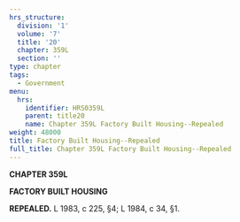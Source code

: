 ```yaml
---
hrs_structure:
  division: '1'
  volume: '7'
  title: '20'
  chapter: 359L
  section: ''
type: chapter
tags:
  - Government
menu:
  hrs:
    identifier: HRS0359L
    parent: title20
    name: Chapter 359L Factory Built Housing--Repealed
weight: 48000
title: Factory Built Housing--Repealed
full_title: Chapter 359L Factory Built Housing--Repealed
---
```

**CHAPTER 359L**

**FACTORY BUILT HOUSING**

**REPEALED.** L 1983, c 225, §4; L 1984, c 34, §1.